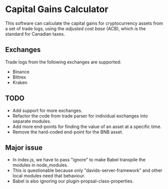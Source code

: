 # Capital Gains Calculator

This software can calculate the capital gains for cryptocurrency assets from a set of trade logs,
using the *adjusted cost base* (ACB), which is the standard for Canadian taxes.

## Exchanges

Trade logs from the following exchanges are supported:
- Binance
- Bittrex
- Kraken

## TODO

- Add support for more exchanges.
- Refactor the code from trade parser for individual exchanges into separate modules.
- Add more end-points for finding the value of an asset at a specific time.
- Remove the hard-coded end-point for the BNB asset.

## Major issue

- In index.js, we have to pass "ignore" to make Babel transpile the modules in node_modules.
- This is questionable because only "davids-server-framework" and other local modules need that behaviour.
- Babel is also ignoring our plugin-propsal-class-properties.
